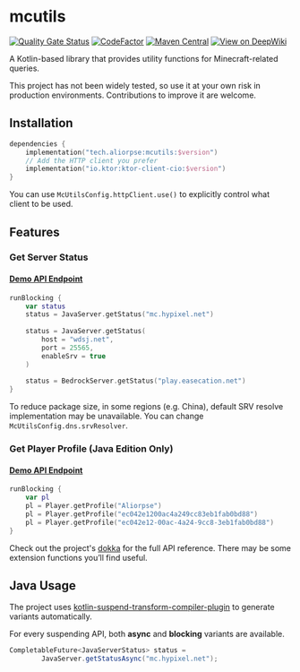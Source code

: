 # mcutils

[![Quality Gate Status](https://sonarcloud.io/api/project_badges/measure?project=Aliorpse_mcutils&metric=alert_status)](https://sonarcloud.io/summary/new_code?id=Aliorpse_mcutils)
[![CodeFactor](https://www.codefactor.io/repository/github/aliorpse/mcutils/badge/main)](https://www.codefactor.io/repository/github/aliorpse/mcutils/overview/main)
[![Maven Central](https://maven-badges.sml.io/sonatype-central/tech.aliorpse/mcutils/badge.svg)](https://central.sonatype.com/artifact/tech.aliorpse/mcutils)
[![View on DeepWiki](https://deepwiki.com/badge.svg)](https://deepwiki.com/Aliorpse/mcutils)

A Kotlin-based library that provides utility functions for Minecraft-related queries.

This project has not been widely tested, so use it at your own risk in production environments. Contributions to improve it are welcome.

## Installation

```kotlin
dependencies {
    implementation("tech.aliorpse:mcutils:$version")
    // Add the HTTP client you prefer
    implementation("io.ktor:ktor-client-cio:$version")
}
```

You can use `McUtilsConfig.httpClient.use()` to explicitly control what client to be used.

## Features

### Get Server Status

#### [Demo API Endpoint](https://api.aliorpse.tech/minecraft/server/status/hypixel.net:25565?type=java)

```kotlin
runBlocking {
    var status
    status = JavaServer.getStatus("mc.hypixel.net")
    
    status = JavaServer.getStatus(
        host = "wdsj.net",
        port = 25565,
        enableSrv = true
    )
    
    status = BedrockServer.getStatus("play.easecation.net")
}
```

To reduce package size, in some regions (e.g. China), default SRV resolve implementation may be unavailable. You can change `McUtilsConfig.dns.srvResolver`.

### Get Player Profile (Java Edition Only)

#### [Demo API Endpoint](https://api.aliorpse.tech/minecraft/player/profile/Aliorpse)

```kotlin
runBlocking {
    var pl
    pl = Player.getProfile("Aliorpse")
    pl = Player.getProfile("ec042e1200ac4a249cc83eb1fab0bd88")
    pl = Player.getProfile("ec042e12-00ac-4a24-9cc8-3eb1fab0bd88")
}
```

Check out the project's [dokka](https://aliorpse.github.io/mcutils/) for the full API reference. There may be some extension functions you’ll find useful.

## Java Usage

The project uses [kotlin-suspend-transform-compiler-plugin](https://github.com/ForteScarlet/kotlin-suspend-transform-compiler-plugin) to generate variants automatically.

For every suspending API, both **async** and **blocking** variants are available.

```java
CompletableFuture<JavaServerStatus> status =
        JavaServer.getStatusAsync("mc.hypixel.net");
```
